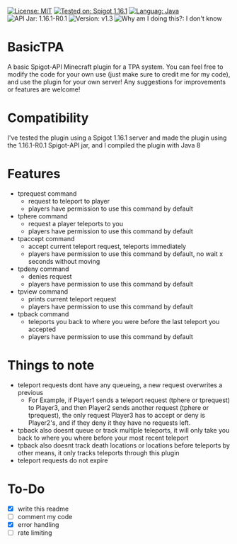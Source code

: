 [![License: MIT](https://img.shields.io/badge/License-MIT-brightgreen.svg)](https://opensource.org/licenses/MIT) [![Tested on: Spigot 1.16.1](https://img.shields.io/badge/Tested%20on-Spigot%201.16.1-yellow.svg?logo=minecraft)](https://www.spigotmc.org/) [![Languag: Java](https://img.shields.io/badge/Language-Java-red?logo=java)](https://www.java.com/en/) ![API Jar: 1.16.1-R0.1](https://img.shields.io/badge/API%20Jar-1.16.1--R0.1-blueviolet) ![Version: v1.3](https://img.shields.io/badge/Version-v1.3-blue) ![Why am I doing this?: I don't know](https://img.shields.io/badge/Why%20am%20I%20making%20these%3F-I%20don't%20know-lightgrey)
# BasicTPA
A basic Spigot-API Minecraft plugin for a TPA system.
You can feel free to modify the code for your own use (just make sure to credit me for my code), and use the plugin for your own server!
Any suggestions for improvements or features are welcome!
# Compatibility
I've tested the plugin using a Spigot 1.16.1 server and made the plugin using the 1.16.1-R0.1 Spigot-API jar, and I compiled the plugin with Java 8
# Features
- tprequest command
  - request to teleport to player
  - players have permission to use this command by default
- tphere command
  - request a player teleports to you
  - players have permission to use this command by default
- tpaccept command
  - accept current teleport request, teleports immediately
  - players have permission to use this command by default, no wait x seconds without moving
- tpdeny command
  - denies request
  - players have permission to use this command by default
- tpview command
  - prints current teleport request
  - players have permission to use this command by default
- tpback command
  - teleports you back to where you were before the last teleport you accepted
  - players have permission to use this command by default
# Things to note
- teleport requests dont have any queueing, a new request overwrites a previous
  - For Example, if Player1 sends a teleport request (tphere or tprequest) to Player3, and then Player2 sends another request (tphere or tprequest), the only request Player3 has to accept or deny is Player2's, and if they deny it they have no requests left.
- tpback also doesnt queue or track multiple teleports, it will only take you back to where you where before your most recent teleport
- tpback also doesnt track death locations or locations before teleports by other means, it only tracks teleports through this plugin
- teleport requests do not expire
# To-Do
- [x] write this readme
- [ ] comment my code
- [x] error handling
- [ ] rate limiting
